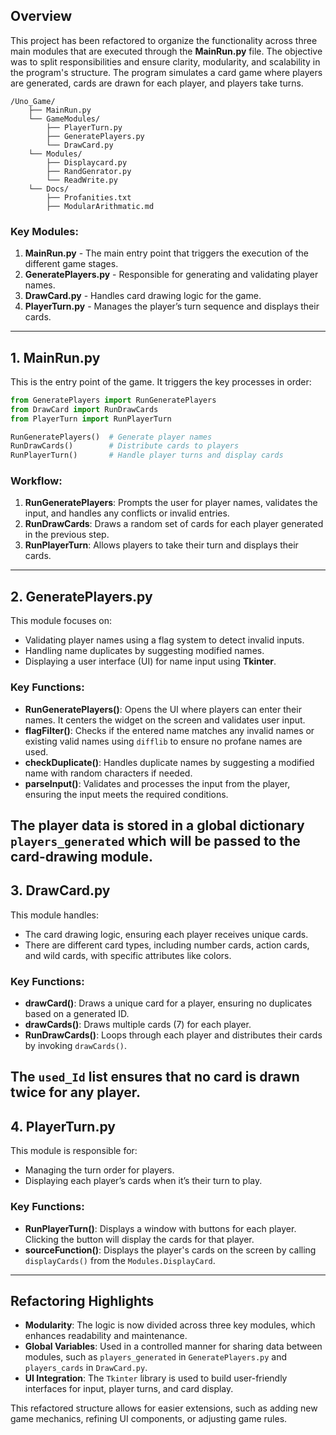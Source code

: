 ## Overview
This project has been refactored to organize the functionality across three main modules that are executed through the **MainRun.py** file. The objective was to split responsibilities and ensure clarity, modularity, and scalability in the program's structure. The program simulates a card game where players are generated, cards are drawn for each player, and players take turns.

```
/Uno_Game/
    ├── MainRun.py
    └── GameModules/
        ├── PlayerTurn.py
        ├── GeneratePlayers.py
        └── DrawCard.py
    └── Modules/
        ├── Displaycard.py
        ├── RandGenrator.py
        └── ReadWrite.py
    └── Docs/
        ├── Profanities.txt
        ├── ModularArithmatic.md      
```      

### Key Modules:
1. **MainRun.py** - The main entry point that triggers the execution of the different game stages.
2. **GeneratePlayers.py** - Responsible for generating and validating player names.
3. **DrawCard.py** - Handles card drawing logic for the game.
4. **PlayerTurn.py** - Manages the player’s turn sequence and displays their cards.
---

## 1. MainRun.py
This is the entry point of the game. It triggers the key processes in order:

```python
from GeneratePlayers import RunGeneratePlayers
from DrawCard import RunDrawCards
from PlayerTurn import RunPlayerTurn

RunGeneratePlayers()  # Generate player names
RunDrawCards()        # Distribute cards to players
RunPlayerTurn()       # Handle player turns and display cards
```

### Workflow:
1. **RunGeneratePlayers**: Prompts the user for player names, validates the input, and handles any conflicts or invalid entries.
2. **RunDrawCards**: Draws a random set of cards for each player generated in the previous step.
3. **RunPlayerTurn**: Allows players to take their turn and displays their cards.
---

## 2. GeneratePlayers.py
This module focuses on:
- Validating player names using a flag system to detect invalid inputs.
- Handling name duplicates by suggesting modified names.
- Displaying a user interface (UI) for name input using **Tkinter**.

### Key Functions:
- **RunGeneratePlayers()**: Opens the UI where players can enter their names. It centers the widget on the screen and validates user input.
- **flagFilter()**: Checks if the entered name matches any invalid names or existing valid names using `difflib` to ensure no profane names are used.
- **checkDuplicate()**: Handles duplicate names by suggesting a modified name with random characters if needed.
- **parseInput()**: Validates and processes the input from the player, ensuring the input meets the required conditions.

The player data is stored in a global dictionary `players_generated` which will be passed to the card-drawing module.
---

## 3. DrawCard.py
This module handles:
- The card drawing logic, ensuring each player receives unique cards.
- There are different card types, including number cards, action cards, and wild cards, with specific attributes like colors.

### Key Functions:
- **drawCard()**: Draws a unique card for a player, ensuring no duplicates based on a generated ID.
- **drawCards()**: Draws multiple cards (7) for each player.
- **RunDrawCards()**: Loops through each player and distributes their cards by invoking `drawCards()`.

The `used_Id` list ensures that no card is drawn twice for any player.
---

## 4. PlayerTurn.py
This module is responsible for:
- Managing the turn order for players.
- Displaying each player’s cards when it’s their turn to play.

### Key Functions:
- **RunPlayerTurn()**: Displays a window with buttons for each player. Clicking the button will display the cards for that player.
- **sourceFunction()**: Displays the player's cards on the screen by calling `displayCards()` from the `Modules.DisplayCard`.
---

## Refactoring Highlights
- **Modularity**: The logic is now divided across three key modules, which enhances readability and maintenance.
- **Global Variables**: Used in a controlled manner for sharing data between modules, such as `players_generated` in `GeneratePlayers.py` and `players_cards` in `DrawCard.py`.
- **UI Integration**: The `Tkinter` library is used to build user-friendly interfaces for input, player turns, and card display.

This refactored structure allows for easier extensions, such as adding new game mechanics, refining UI components, or adjusting game rules.